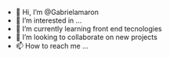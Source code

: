 - 👋 Hi, I’m @Gabrielamaron
- 👀 I’m interested in ...
- 🌱 I’m currently learning front end tecnologies
- 💞️ I’m looking to collaborate on new projects 
- 📫 How to reach me ...

<!---
Gabrielamaron/Gabrielamaron is a ✨ special ✨ repository because its `README.md` (this file) appears on your GitHub profile.
You can click the Preview link to take a look at your changes.
--->
